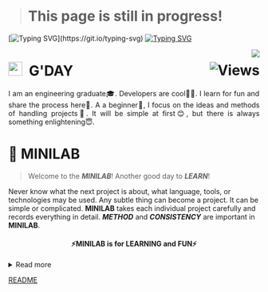 <!---# <img src="https://media.giphy.com/media/hvRJCLFzcasrR4ia7z/giphy.gif" width="28"> Hi, I’m waterSensei  --->
> # This page is still in progress!

[![Typing SVG](https://readme-typing-svg.herokuapp.com?color=%2360CEFF&size=40&center=true&vCenter=true&multiline=true&width=1000&height=65&lines=Hi%2C+I'm+waterSensei!)](https://git.io/typing-svg)
[![Typing SVG](https://readme-typing-svg.herokuapp.com?font=Corbel&color=%2360CEFF&center=true&vCenter=true&multiline=true&width=1000&height=80&lines=Graduated+from+the+Australian+National+University;Major+in+Electronic+and+communication+System+%26+Mechatronic+System)](https://git.io/typing-svg)
 
<a href="https://github.com/anuraghazra/github-readme-stats">
  <img align="right" src="https://github-readme-stats.vercel.app/api?username=waterSensei&show_icons=true&theme=react" />
</a>

# <img src="https://media.giphy.com/media/hvRJCLFzcasrR4ia7z/giphy.gif" width="28"> &nbsp;G'DAY <img align="right" src="https://komarev.com/ghpvc/?username=waterSensei&style=flat-square&label=VIEWS&" alt="Views" />

<p style='text-align: justify;'> 
 I am an engineering graduate🎓. Developers are cool🧑‍💻. I learn for fun and share the process here🎉. A a beginner🐣, I focus on the ideas and methods of handling projects💭. It will be simple at first😊, but there is always something enlightening😇.
</p>

# 🤖 MINILAB

> Welcome to the ***MINILAB***! Another good day to ***LEARN***!

Never know what the next project is about, what language, tools, or technologies may be used. Any subtle thing can become a project. It can be simple or complicated. **MINILAB** takes each individual project carefully and records everything in detail. ***METHOD*** and ***CONSISTENCY*** are important in **MINILAB**.

<h4 align="center">⚡MINILAB is for LEARNING and FUN⚡</h4>

<details>
  <summary>Read more</summary>
  
  ### Why am I doing this?
  1. A numbered
  2. list
     * With some
     * Sub bullets
 
  ### Why am I doing this?
 
  ### What are the projects?

  ### What to keep in mind? 
 
</details>


[README](README.md)


<!---
waterSensei/waterSensei is a ✨ special ✨ repository because its `README.md` (this file) appears on your GitHub profile.
You can click the Preview link to take a look at your changes.
--->
